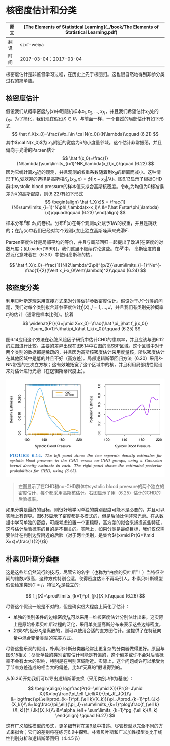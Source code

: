 # 核密度估计和分类

| 原文   | [The Elements of Statistical Learning](../book/The Elements of Statistical Learning.pdf) |
| ---- | ---------------------------------------- |
| 翻译   | szcf-weiya                               |
| 时间   | 2017-03-04：2017-03-04                    |

核密度估计是非监督学习过程，在历史上先于核回归。这也很自然地得到非参分类过程的简单族。

## 核密度估计
假设我们从概率密度$f_X(x)$中取随机样本$x_1,x_2,\ldots,x_N$，并且我们希望估计$x_0$处的$f_X$。为了简化，我们现在假设$X\in R$。与前面一样，一个自然的局部估计有如下形式
$$
\hat f_X(x_0)=\frac{\#x_i\in \cal N(x_0)}{N\lambda}\qquad (6.21)
$$
其中$\cal N(x_0)$为 $x_0$附近的宽度为$\lambda$的小度量邻域。这个估计非常振荡，并且偏向于光滑的Parzen估计
$$
\hat f(x_0)=\frac{1}{N\lambda}\sum\limits_{i=1}^NK_\lambda(x_0,x_i)\qquad (6.22)
$$
因为它统计离$x_0$近的观测，并且观测的权重系数随着到$x_0$的距离而减小。这种情形下$K_\lambda$受欢迎的选择是高斯核$K_\lambda(x_0,x)=\phi(\vert x-x_0\vert/\lambda)$。图6.13显示了根据CHD群中systolic blood pressure的样本值来拟合高斯核密度。令$\phi_\lambda$为均值为0标准误差为$\lambda$的高斯密度，则(6.22)有如下形式
$$
\begin{align}
\hat f_X(x)& = \frac{1}{N}\sum\limits_{i=1}^N\phi_\lambda(x-x_i)\\
&=(\hat F\star\phi_\lambda)(x)\qquad\qquad (6.23)
\end{align}
$$

样本分布$\hat F$和 $\phi_\lambda$的卷积。分布$\hat F(x)$在每个观测$x_i$处赋予$1/N$的权重，并且是跳跃的；在$\hat f_X(x)$中我们已经对每个观测$x_i$加上独立高斯噪声来光滑$\hat F$.

Parzen密度估计是局部平均的等价，并且与局部回归一起提出了改进[在密度的对数尺度；见Loader(1999)]。我们这里不继续讨论这些。在$R^p$中， 高斯密度的自然泛化意味着在（6.23）中使用高斯积的核，

$$
\hat f_X(x_0)=\frac{1}{N(2\lambda^2\pi)^{p/2}}\sum\limits_{i=1}^Ne^{-\frac{1}{2}(\Vert x_i-x_0\Vert/\lambda)^2}\qquad (6.24)
$$

## 核密度分类

利用贝叶斯定理采用直接方式来对分类做非参数密度估计。假设对于$J$个分类的问题，我们对每个类别拟合非参密度估计$\hat f_j(X),j=1,\ldots,J$，并且我们有类别先验概率$\hat \pi_j$的估计（通常是样本比例）。接着
$$
\widehat{Pr}(G=j\mid X=x_0)=\frac{\hat \pi_j\hat f_j(x_0)}{\sum_{k=1}^J\hat\pi_k\hat f_k(x_0)}\qquad (6.25)
$$

图6.14应用这个方法在心脏风险因子研究中估计CHD的患病率，并且应该与图6.12的左图进行比较。主要的差异出现在图6.14中右图的高SBP区域。这个区域中对于两个类别的数据都是稀疏的，并且因为高斯核密度估计采用度量核，所以密度估计在其他区域中是低的并且不好（高方差）。局部逻辑斯蒂回归方法（6.20）采用$k$-NN带宽的三次立方核；这有效地拓宽了这个区域中的核，并且利用局部线性假设来对估计进行光滑（在逻辑斯蒂尺度上）。

![](../img/06/fig6.14.png)

> 左图显示了在CHD和no-CHD群体中systolic blood preesure的两个独立的密度估计，每个都采用高斯核估计。右图显示了用（6.25）估计的CHD的后验概率。

如果分类是最终的目标，则很好地学习单独的类别密度可能不是必要的，并且可以实际上有误导。图6.15显示了密度都是多模式的，但是后验比例非常光滑。在从数据中学习单独的密度，可能考虑设置一个更粗糙，高方差的拟合来捕捉这些特征，这与估计后验概率的目的是不相关的。实际上，如果分类是最终目标，我们仅仅需要估计在判别边界附近的后验（对于两个类别，是集合$\{x\mid Pr(G=1\mid X=x)=\frac{1}{2}\}$）

## 朴素贝叶斯分类器

这是这些年仍然流行的技巧，尽管它的名字（也称为“白痴的贝叶斯”！）当特征空间的维数$p$很高，这种方式特别合适，使得密度估计不再吸引人。朴素贝叶斯模型假设给定类别$G=j$，特征$X_k$是独立的:

$$
f_j(X)=\prod\limits_{k=1}^pf_{jk}(X_k)\qquad (6.26)
$$

尽管这个假设一般是不对的，但是确实很大程度上简化了估计：

- 单独的类别条件的边缘密度$f_{jk}$可以采用一维核密度估计分别估计出来。这实际上是原始朴素贝叶斯过程的泛化，采用单变量高斯分布来表示这些边缘密度。
- 如果$X$的组分$X_j$是离散的，则可以使用合适的直方图估计。这提供了在特征向量中混合变量类型的完美方式。

尽管这些乐观的假设，朴素贝叶斯分类器经常比更复杂的分类器做得更好。原因与图6.15相关：尽管单独的类别密度估计可能是有偏的，这个偏差或许不会对后验概率不会有太大的影响，特别是在判别区域附近。实际上，这个问题或许可以承受为了节省方差造成的相当大的偏差，比如“天真的”假设得到的。

从(6.26)开始我们可以导出逻辑斯蒂变换（采用类别$J$作为基底）：

$$
\begin{align}
log\frac{Pr(G=\ell\mid X)}{Pr(G=J\mid X)}&=log\frac{\pi_\ell f_\ell(X)}{\pi_Jf_J(X)}\\
&=log\frac{\pi_\ell\prod_{k=1}^pf_{\ell k}(X_k)}{\pi_J\prod_{k=1}^pf_{Jk}(X_k)}\\
&=log\frac{\pi_\ell}{\pi_J}+\sum\limits_{k=1}^plog\frac{f_{\ell k}(X_k)}{f_{Jk}(X_k)}\\
&=\alpha_\ell + \sum\limits_{k=1}^pg_{\ell k}(X_k)
\end{align}
\qquad (6.27)
$$

这有广义加性模型的形式，更多细节将在第9章中描述。尽管模型以完全不同的方式来拟合；它们的差别将在练习6.9中探索。朴素贝叶斯和广义加性模型类比于线性判别分析和逻辑斯蒂回归（4.4.5节）


